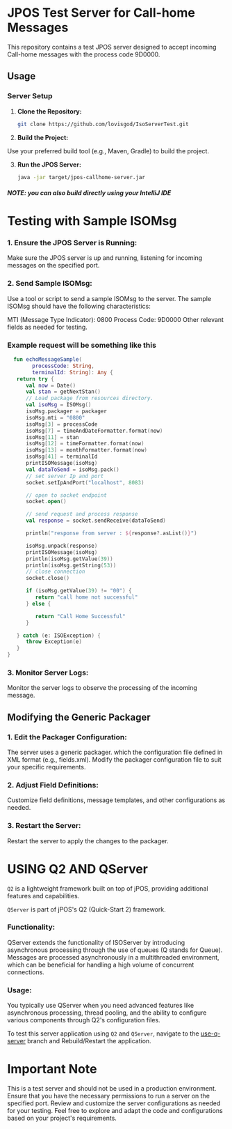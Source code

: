 # JPOS Test Server for Call-home Messages

This repository contains a test JPOS server designed to accept incoming Call-home messages with the process code 9D0000.

## Usage

### Server Setup

1. **Clone the Repository:**
   ```sh
   git clone https://github.com/lovisgod/IsoServerTest.git

2. **Build the Project:**

Use your preferred build tool (e.g., Maven, Gradle) to build the project.

3. **Run the JPOS Server:**
   ```sh
   java -jar target/jpos-callhome-server.jar
##### NOTE: you can also build directly using your IntelliJ IDE

# Testing with Sample ISOMsg

### 1. Ensure the JPOS Server is Running:

Make sure the JPOS server is up and running, listening for incoming messages on the specified port.

### 2. Send Sample ISOMsg:

Use a tool or script to send a sample ISOMsg to the server. The sample ISOMsg should have the following characteristics:

MTI (Message Type Indicator): 0800
Process Code: 9D0000
Other relevant fields as needed for testing.

### Example request will be something like this

```kotlin
  fun echoMessageSample(
        processCode: String,
        terminalId: String): Any {
   return try {
      val now = Date()
      val stan = getNextStan()
      // Load package from resources directory.
      val isoMsg = ISOMsg()
      isoMsg.packager = packager
      isoMsg.mti = "0800"
      isoMsg[3] = processCode
      isoMsg[7] = timeAndDateFormatter.format(now)
      isoMsg[11] = stan
      isoMsg[12] = timeFormatter.format(now)
      isoMsg[13] = monthFormatter.format(now)
      isoMsg[41] = terminalId
      printISOMessage(isoMsg)
      val dataToSend = isoMsg.pack()
      // set server Ip and port
      socket.setIpAndPort("localhost", 8083)

      // open to socket endpoint
      socket.open()

      // send request and process response
      val response = socket.sendReceive(dataToSend)

      println("response from server : ${response?.asList()}")

      isoMsg.unpack(response)
      printISOMessage(isoMsg)
      println(isoMsg.getValue(39))
      println(isoMsg.getString(53))
      // close connection
      socket.close()

      if (isoMsg.getValue(39) != "00") {
         return "call home not successful"
      } else {

         return "Call Home Successful"
      }

   } catch (e: ISOException) {
      throw Exception(e)
   }
}
```

### 3. Monitor Server Logs:

Monitor the server logs to observe the processing of the incoming message.

## Modifying the Generic Packager

### 1. Edit the Packager Configuration:

The server uses a generic packager. which the configuration file defined in XML format (e.g., fields.xml). Modify the  packager configuration file to suit your specific requirements.

### 2. Adjust Field Definitions:

Customize field definitions, message templates, and other configurations as needed.

### 3. Restart the Server:

Restart the server to apply the changes to the packager.

# USING Q2 AND QServer

`Q2` is a lightweight framework built on top of jPOS, providing additional features and capabilities.

`QServer` is part of jPOS's Q2 (Quick-Start 2) framework.

### Functionality:

QServer extends the functionality of ISOServer by introducing asynchronous processing through the use of queues (Q stands for Queue).
Messages are processed asynchronously in a multithreaded environment, which can be beneficial for handling a high volume of concurrent connections.

### Usage:

You typically use QServer when you need advanced features like asynchronous processing, thread pooling, and the ability to configure various components through Q2's configuration files.

To test this server application using `Q2` and `QServer`, navigate to the [use-q-server](https://github.com/lovisgod/IsoServerTest/tree/use-q-server) branch and Rebuild/Restart the application.

# Important Note

This is a test server and should not be used in a production environment.
Ensure that you have the necessary permissions to run a server on the specified port.
Review and customize the server configurations as needed for your testing.
Feel free to explore and adapt the code and configurations based on your project's requirements.